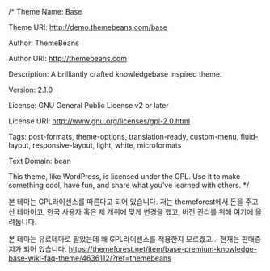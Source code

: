 /*
Theme Name: Base

Theme URI: http://demo.themebeans.com/base

Author: ThemeBeans

Author URI: http://themebeans.com

Description: A brilliantly crafted knowledgebase inspired theme.

Version: 2.1.0

License: GNU General Public License v2 or later

License URI: http://www.gnu.org/licenses/gpl-2.0.html

Tags: post-formats, theme-options, translation-ready, custom-menu, fluid-layout, responsive-layout, light, white, microformats

Text Domain: bean

This theme, like WordPress, is licensed under the GPL.
Use it to make something cool, have fun, and share what you've learned with others.
*/

본 테마는 GPL라이센스를 따른다고 되어 있습니다.
저는 themeforest에서 돈을 주고 산 테마이고, 한국 사용자 혹은 제 개취에 맞게 변경을 했고, 버전 관리를 위해 여기에 올려둡니다.

본 테마는 유료테마로 팔았는데 왜 GPL라이센스를 적용한지 모르겠고... 현재는 판매중지가 되어 있습니다. 
https://themeforest.net/item/base-premium-knowledge-base-wiki-faq-theme/4636112/?ref=themebeans

